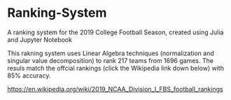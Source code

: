 # Ranking-System
A ranking system for the 2019 College Football Season, created using Julia and Jupyter Notebook

This rakning system uses Linear Algebra techniques (normalization and singular value decomposition) to rank 217 teams from 1696 games. The resuls match the offcial rankings (click the Wikipedia link down below) with 85% accuracy.

https://en.wikipedia.org/wiki/2019_NCAA_Division_I_FBS_football_rankings
